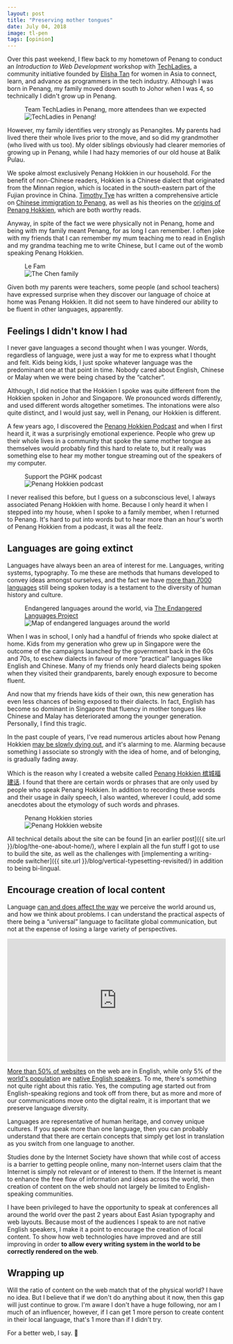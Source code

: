 ```yaml
---
layout: post
title: "Preserving mother tongues"
date: July 04, 2018
image: tl-pen
tags: [opinion]
---
```

Over this past weekend, I flew back to my hometown of Penang to conduct an *Introduction to Web Development* workshop with [TechLadies](http://www.techladies.co/), a community initiative founded by [Elisha Tan](https://sg.linkedin.com/in/elishatan/) for women in Asia to connect, learn, and advance as programmers in the tech industry. Although I was born in Penang, my family moved down south to Johor when I was 4, so technically I didn't grow up in Penang.

<figure>
    <figcaption>Team TechLadies in Penang, more attendees than we expected</figcaption>
    <img srcset="{{ site.url }}/assets/images/posts/tl-pen/tl-pen-480.jpg 480w, {{ site.url }}/assets/images/posts/tl-pen/tl-pen-640.jpg 640w, {{ site.url }}/assets/images/posts/tl-pen/tl-pen-960.jpg 960w, {{ site.url }}/assets/images/posts/tl-pen/tl-pen-1280.jpg 1280w" sizes="(max-width: 400px) 100vw, (max-width: 960px) 75vw, 640px" src="{{ site.url }}/assets/images/posts/tl-pen/tl-pen-640.jpg" alt="TechLadies in Penang!" />
</figure>

However, my family identifies very strongly as Penangites. My parents had lived there their whole lives prior to the move, and so did my grandmother (who lived with us too). My older siblings obviously had clearer memories of growing up in Penang, while I had hazy memories of our old house at Balik Pulau.

We spoke almost exclusively Penang Hokkien in our household. For the benefit of non-Chinese readers, Hokkien is a Chinese dialect that originated from the Minnan region, which is located in the south-eastern part of the Fujian province in China. [Timothy Tye](http://www.timothytye.com/) has written a comprehensive article on [Chinese immigration to Penang](http://www.penang-traveltips.com/arrivals-of-the-chinese-in-the-malay-peninsula.htm), as well as his theories on the [origins of Penang Hokkien](http://www.penang-traveltips.com/where-does-penang-hokkien-come-from.htm), which are both worthy reads.

Anyway, in spite of the fact we were physically not in Penang, home and being with my family meant Penang, for as long I can remember. I often joke with my friends that I can remember my mum teaching me to read in English and my grandma teaching me to write Chinese, but I came out of the womb speaking Penang Hokkien.

<figure>
    <figcaption>Le Fam</figcaption>
    <img src="{{ site.url }}/assets/images/posts/tl-pen/family.jpg" srcset="{{ site.url }}/assets/images/posts/tl-pen/family@2x.jpg 2x" alt="The Chen family"/>
</figure>

Given both my parents were teachers, some people (and school teachers) have expressed surprise when they discover our language of choice at home was Penang Hokkien. It did not seem to have hindered our ability to be fluent in other languages, apparently.

## Feelings I didn't know I had

I never gave languages a second thought when I was younger. Words, regardless of language, were just a way for me to express what I thought and felt. Kids being kids, I just spoke whatever language was the predominant one at that point in time. Nobody cared about English, Chinese or Malay when we were being chased by the “catcher”.

Although, I did notice that the Hokkien I spoke was quite different from the Hokkien spoken in Johor and Singapore. We pronounced words differently, and used different words altogether sometimes. The intonations were also quite distinct, and I would just say, well in Penang, our Hokkien is different.

A few years ago, I discovered the [Penang Hokkien Podcast](http://penanghokkien.com/) and when I first heard it, it was a surprisingly emotional experience. People who grew up their whole lives in a community that spoke the same mother tongue as themselves would probably find this hard to relate to, but it really was something else to hear my mother tongue streaming out of the speakers of my computer.

<figure>
    <figcaption>Support the PGHK podcast</figcaption>
    <img srcset="{{ site.url }}/assets/images/posts/tl-pen/pghk-480.jpg 480w, {{ site.url }}/assets/images/posts/tl-pen/pghk-640.jpg 640w, {{ site.url }}/assets/images/posts/tl-pen/pghk-960.jpg 960w, {{ site.url }}/assets/images/posts/tl-pen/pghk-1280.jpg 1280w" sizes="(max-width: 400px) 100vw, (max-width: 960px) 75vw, 640px" src="{{ site.url }}/assets/images/posts/tl-pen/pghk-640.jpg" alt="Penang Hokkien podcast" />
</figure>

I never realised this before, but I guess on a subconscious level, I always associated Penang Hokkien with home. Because I only heard it when I stepped into my house, when I spoke to a family member, when I returned to Penang. It's hard to put into words but to hear more than an hour's worth of Penang Hokkien from a podcast, it was all the feelz.

## Languages are going extinct

Languages have always been an area of interest for me. Languages, writing systems, typography. To me these are methods that humans developed to convey ideas amongst ourselves, and the fact we have [more than 7000 languages](https://www.ethnologue.com/guides/how-many-languages) still being spoken today is a testament to the diversity of human history and culture.

<figure>
    <figcaption>Endangered languages around the world, via <a href="http://www.endangeredlanguages.com/">The Endangered Languages Project</a></figcaption>
    <img srcset="{{ site.url }}/assets/images/posts/tl-pen/endangered-480.jpg 480w, {{ site.url }}/assets/images/posts/tl-pen/endangered-640.jpg 640w, {{ site.url }}/assets/images/posts/tl-pen/endangered-960.jpg 960w, {{ site.url }}/assets/images/posts/tl-pen/endangered-1280.jpg 1280w" sizes="(max-width: 400px) 100vw, (max-width: 960px) 75vw, 640px" src="{{ site.url }}/assets/images/posts/tl-pen/endangered-640.jpg" alt="Map of endangered languages around the world" />
</figure>

When I was in school, I only had a handful of friends who spoke dialect at home. Kids from my generation who grew up in Singapore were the outcome of the campaigns launched by the government back in the 60s and 70s, to eschew dialects in favour of more “practical” languages like English and Chinese. Many of my friends only heard dialects being spoken when they visited their grandparents, barely enough exposure to become fluent.

And now that my friends have kids of their own, this new generation has even less chances of being exposed to their dialects. In fact, English has become so dominant in Singapore that fluency in mother tongues like Chinese and Malay has deteriorated among the younger generation. Personally, I find this tragic.

In the past couple of years, I've read numerous articles about how Penang Hokkien [may be slowly dying out](https://www.malaymail.com/s/1174401/penang-hokkien-will-be-dead-in-40-years-if-people-stop-using-it-says-langua), and it's alarming to me. Alarming because something I associate so strongly with the idea of home, and of belonging, is gradually fading away.

Which is the reason why I created a website called [Penang Hokkien 槟城福建话](http://penang-hokkien.gitlab.io/). I found that there are certain words or phrases that are only used by people who speak Penang Hokkien. In addition to recording these words and their usage in daily speech, I also wanted, wherever I could, add some anecdotes about the etymology of such words and phrases.

<figure>
    <figcaption>Penang Hokkien stories</figcaption>
    <img srcset="{{ site.url }}/assets/images/posts/tl-pen/penhk-480.jpg 480w, {{ site.url }}/assets/images/posts/tl-pen/penhk-640.jpg 640w, {{ site.url }}/assets/images/posts/tl-pen/penhk-960.jpg 960w, {{ site.url }}/assets/images/posts/tl-pen/penhk-1280.jpg 1280w" sizes="(max-width: 400px) 100vw, (max-width: 960px) 75vw, 640px" src="{{ site.url }}/assets/images/posts/tl-pen/penhk-640.jpg" alt="Penang Hokkien website" />
</figure>

All technical details about the site can be found [in an earlier post]({{ site.url }}/blog/the-one-about-home/), where I explain all the fun stuff I got to use to build the site, as well as the challenges with [implementing a writing-mode switcher]({{ site.url }}/blog/vertical-typesetting-revisited/) in addition to being bi-lingual.

## Encourage creation of local content

Language [can and does affect the way](https://www.psychologytoday.com/intl/blog/the-biolinguistic-turn/201702/how-the-language-we-speak-affects-the-way-we-think) we perceive the world around us, and how we think about problems. I can understand the practical aspects of there being a “universal” language to facilitate global communication, but not at the expense of losing a large variety of perspectives.

<div style="max-width:640px;margin:0 auto 1em"><div style="position:relative;height:0;padding-bottom:56.25%"><iframe src="https://embed.ted.com/talks/lang/en/lera_boroditsky_how_language_shapes_the_way_we_think" width="854" height="480" style="position:absolute;left:0;top:0;width:100%;height:100%" frameborder="0" scrolling="no" allowfullscreen></iframe></div></div>

[More than 50% of websites](https://w3techs.com/technologies/overview/content_language/all) on the web are in English, while only 5% of the [world's population](http://www.worldometers.info/world-population/) are [native English speakers](https://www.ethnologue.com/statistics/size). To me, there's something not quite right about this ratio. Yes, the computing age started out from English-speaking regions and took off from there, but as more and more of our communications move onto the digital realm, it is important that we preserve language diversity.

Languages are representative of human heritage, and convey unique cultures. If you speak more than one language, then you can probably understand that there are certain concepts that simply get lost in translation as you switch from one language to another.

Studies done by the Internet Society have shown that while cost of access is a barrier to getting people online, many non-Internet users claim that the Internet is simply not relevant or of interest to them. If the Internet is meant to enhance the free flow of information and ideas across the world, then creation of content on the web should not largely be limited to English-speaking communities.

I have been privileged to have the opportunity to speak at conferences all around the world over the past 2 years about East Asian typography and web layouts. Because most of the audiences I speak to are not native English speakers, I make it a point to encourage the creation of local content. To show how web technologies have improved and are still improving in order **to allow every writing system in the world to be correctly rendered on the web**.

## Wrapping up

Will the ratio of content on the web match that of the physical world? I have no idea. But I believe that if we don't do anything about it now, then this gap will just continue to grow. I'm aware I don't have a huge following, nor am I much of an influencer, however, if I can get 1 more person to create content in their local language, that's 1 more than if I didn't try.

For a better web, I say. <span class="emoji" role="img" tabindex="0" aria-label="face with stuck-out tongue &amp; closed eyes">&#x1F4AA;</span>
